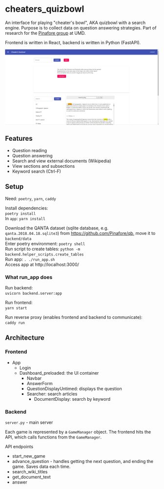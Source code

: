 # cheaters_quizbowl
 An interface for playing "cheater's bowl", AKA quizbowl with a search engine. Purpose is to collect data on question answering strategies. Part of research for the [Pinafore group](https://github.com/Pinafore) at UMD.
 
 Frontend is written in React, backend is written in Python (FastAPI).

![user interface](cheaters_bowl.png)

## Features

- Question reading
- Question answering
- Search and view external documents (Wikipedia)
- View sections and subsections
- Keyword search (Ctrl-F)

## Setup

Need: `poetry`, `yarn`, `caddy`

Install dependencies:  
`poetry install`  
In `app`: `yarn install`

Download the QANTA dataset (sqlite database, e.g. `qanta.2018.04.18.sqlite3`) from https://github.com/Pinafore/qb, move it to `backend/data`  
Enter poetry environment: `poetry shell`  
Run script to create tables: `python -m backend.helper_scripts.create_tables`  
Run app: `. ./run_app.sh`  
Access app at http://localhost:3000/  

### What run_app does
Run backend:  
`uvicorn backend.server:app`

Run frontend:  
`yarn start`

Run reverse proxy (enables frontend and backend to communicate):  
`caddy run`

## Architecture

### Frontend
- App
    - Login
    - Dashboard_preloaded: the UI container
        - Navbar
        - AnswerForm
        - QuestionDisplayUntimed: displays the question
        - Searcher: search articles
            - DocumentDisplay: search by keyword

### Backend

`server.py` - main server

Each game is represented by a `GameManager` object. The frontend hits the API, which calls functions from the `GameManager`.

API endpoints
* start_new_game
* advance_question - handles getting the next question, and ending the game. Saves data each time.
* search_wiki_titles
* get_document_text
* answer

